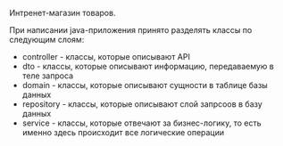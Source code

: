 Интренет-магазин товаров.

При написании java-приложения принято разделять классы по следующим слоям:
- controller - классы, которые описывают API
- dto - классы, которые описывают информацию, передаваемую в теле запроса
- domain - классы, которые описывают сущности в таблице базы данных
- repository - классы, которые описывают слой запрсоов в базу данных
- service - классы, которые отвечают за бизнес-логику, то есть именно здесь происходит все логические операции